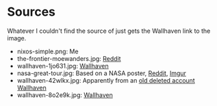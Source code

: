 # Sources

Whatever I couldn't find the source of just gets the Wallhaven link to the image.

* nixos-simple.png: Me
* the-frontier-moewanders.jpg: [Reddit](https://reddit.com/r/drawing/comments/qszxg5/my_best_landscape_painting_yet/)
* wallhaven-1jo631.jpg: [Wallhaven](https://wallhaven.cc/w/1jo631)
* nasa-great-tour.jpg: Based on a NASA poster, [Reddit](https://redlib.pussthecat.org/r/wallpapers/comments/4ayl0m/nasas_great_tour_poster_as_a_wallpaper_1920x1080/), [Imgur](https://imgur.com/VtRUkpV.jpg)
* wallhaven-42wlkx.jpg: Apparently from an [old deleted account](https://reddit.com/r/wallpapers/comments/3lnvpd/minimalist_space_3840x1080/) [Wallhaven](https://wallhaven.cc/w/42wlkx)
* wallhaven-8o2e9k.jpg: [Wallhaven](https://wallhaven.cc/w/8o2e9k)
